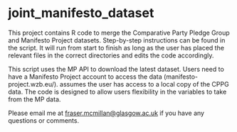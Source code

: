# joint_manifesto_dataset
This project contains R code to merge the Comparative Party Pledge Group and Manifesto Project datasets. Step-by-step instructions can be found in the script. It will run from start to finish as long as the user has placed the relevant files in the correct directories and edits the code accordingly.

This script uses the MP API to download the latest dataset. Users need to have a Manifesto Project account to access the data (manifesto-project.wzb.eu/). assumes the user has access to a local copy of the CPPG data. The code is designed to allow users flexibility in the variables to take from the MP data.

Please email me at fraser.mcmillan@glasgow.ac.uk if you have any questions or comments.
